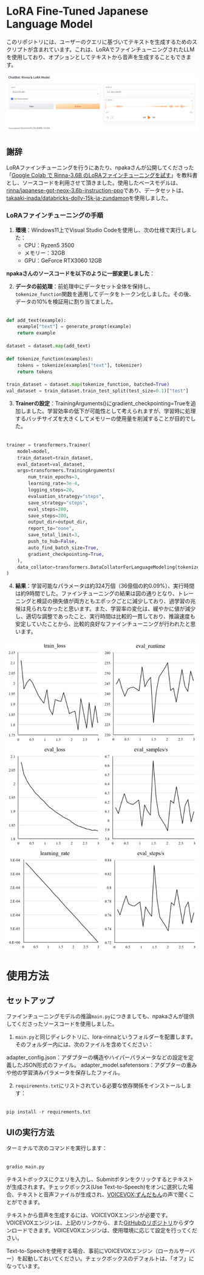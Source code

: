 # LoRA Fine-Tuned Japanese Language Model

このリポジトリには、ユーザーのクエリに基づいてテキストを生成するためのスクリプトが含まれています。これは、LoRAでファインチューニングされたLLMを使用しており、オプションとしてテキストから音声を生成することもできます。

![Fig1](Fig1.png)


## 謝辞

LoRAファインチューニングを行うにあたり、npakaさんが公開してくださった「[Google Colab で Rinna-3.6B のLoRAファインチューニングを試す](https://note.com/npaka/n/nc387b639e50e)」を教科書とし、ソースコードを利用させて頂きました。使用したベースモデルは、[rinna/japanese-gpt-neox-3.6b-instruction-ppo](https://huggingface.co/rinna/japanese-gpt-neox-3.6b-instruction-ppo)であり、データセットは、[takaaki-inada/databricks-dolly-15k-ja-zundamon](https://huggingface.co/datasets/takaaki-inada/databricks-dolly-15k-ja-zundamon)を使用しました。

### LoRAファインチューニングの手順

1. **環境**：Windows11上でVisual Studio Codeを使用し、次の仕様で実行しました：
   - CPU：Ryzen5 3500
   - メモリー：32GB
   - GPU：GeForce RTX3060 12GB

**npakaさんのソースコードを以下のように一部変更しました**：

2. **データの前処理**：前処理中にデータセット全体を保持し、`tokenize_function`関数を適用してデータをトークン化しました。その後、データの10%を検証用に割り当てました。

```python

def add_text(example):
    example["text"] = generate_prompt(example)
    return example

dataset = dataset.map(add_text)

def tokenize_function(examples):
    tokens = tokenize(examples["text"], tokenizer)
    return tokens

train_dataset = dataset.map(tokenize_function, batched=True)
val_dataset = train_dataset.train_test_split(test_size=0.1)["test"]

```

3. **Trainerの設定**：TrainingArguments()にgradient_checkpointing=Trueを追加しました。学習効率の低下が可能性として考えられますが、学習時に処理するバッチサイズを大きくしてメモリーの使用量を削減することが目的でした。

```python

trainer = transformers.Trainer(
    model=model,
    train_dataset=train_dataset,
    eval_dataset=val_dataset,
    args=transformers.TrainingArguments(
        num_train_epochs=3,
        learning_rate=3e-4,
        logging_steps=20,
        evaluation_strategy="steps",
        save_strategy="steps",
        eval_steps=200,
        save_steps=200,
        output_dir=output_dir,
        report_to="none",
        save_total_limit=3,
        push_to_hub=False,
        auto_find_batch_size=True,
        gradient_checkpointing=True,
    ),
    data_collator=transformers.DataCollatorForLanguageModeling(tokenizer, mlm=False),
)

```

4. **結果**：学習可能なパラメータは約324万個（36億個の約0.09%）、実行時間は約9時間でした。ファインチューニングの結果は図の通りとなり、トレーニングと検証の損失値が両方ともエポックごとに減少しており、過学習の兆候は見られなかったと思います。また、学習率の変化は、緩やかに値が減少し、適切な調整であったこと、実行時間は比較的一貫しており、推論速度も安定していたことから、比較的良好なファインチューニングが行われたと思います。

![Fig2](Fig2.png)


# 使用方法
## セットアップ

ファインチューニングモデルの推論`main.py`につきましても、npakaさんが提供してくださったソースコードを使用しました。

1. `main.py`と同じディレクトリに、lora-rinnaというフォルダーを配置します。そのフォルダー内には、次のファイルを含めてください：

adapter_config.json：アダプターの構造やハイパーパラメータなどの設定を定義したJSON形式のファイル。
adapter_model.safetensors：アダプターの重みや他の学習済みパラメータを保存したファイル。

2. `requirements.txt`にリストされている必要な依存関係をインストールします：

```python

pip install -r requirements.txt

```

## UIの実行方法
ターミナルで次のコマンドを実行します：

```python

gradio main.py

```

テキストボックスにクエリを入力し、Submitボタンをクリックするとテキストが生成されます。チェックボックス(Use Text-to-Speech)をオンに選択した場合、テキストと音声ファイルが生成され、[VOICEVOX:ずんだもん](https://voicevox.hiroshiba.jp/product/zundamon/)の声で聞くことができます。

テキストから音声を生成するには、VOICEVOXエンジンが必要です。VOICEVOXエンジンは、上記のリンクから、また[GitHubのリポジトリ](https://github.com/VOICEVOX/voicevox_engine)からダウンロードできます。VOICEVOXエンジンは、使用環境に応じて設定を行ってください。

Text-to-Speechを使用する場合、事前にVOICEVOXエンジン（ローカルサーバー）を起動しておいてください。チェックボックスのデフォルトは、「オフ」になっています。
